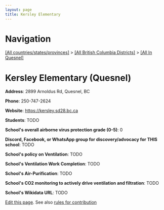 ```yaml
---
layout: page
title: Kersley Elementary
---
```

# Navigation

[[All countries/states/provinces]](../../..) > [[All British Columbia Districts]](../..) > [[All In Quesnel]](..)

# Kersley Elementary (Quesnel)

**Address**: 2899 Arnoldus Rd, Quesnel, BC

**Phone**: 250-747-2624

**Website**: <https://kersley.sd28.bc.ca>

**Students**: TODO

**School's overall airborne virus protection grade (0-5)**: 0

**Discord, Facebook, or WhatsApp group for discovery/advocacy for THIS school**: TODO

**School's policy on Ventilation**: TODO

**School's Ventilation Work Completion**: TODO

**School's Air-Purification**: TODO

**School's CO2 monitoring to actively drive ventilation and filtration**: TODO

**School's Wikidata URL**: TODO


[Edit this page](https://github.com/ventilate-schools/BC/edit/main/./Quesnel/Kersley_Elementary.md). See also [rules for contribution](../../../contribution-rules/)